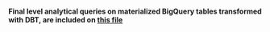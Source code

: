 

#### Final level analytical queries on materialized BigQuery tables transformed with DBT, are included on [this file](bigquery_final_level_analytical_queries.sql) 
